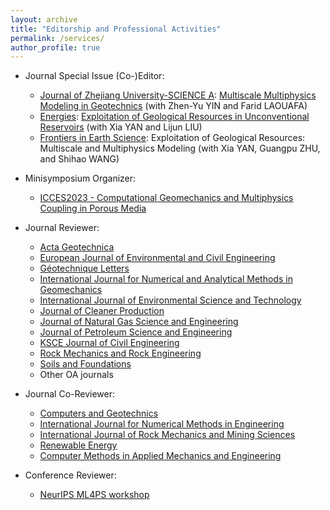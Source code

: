 ```yaml
---
layout: archive
title: "Editorship and Professional Activities"
permalink: /services/
author_profile: true
---
```


- Journal Special Issue (Co-)Editor:

  - [Journal of Zhejiang University-SCIENCE A](https://jzus.zju.edu.cn/current_a.php): [Multiscale Multiphysics Modeling in Geotechnics](https://www.springer.com/journal/11582/updates/20077476) (with Zhen-Yu YIN and Farid LAOUAFA)
  - [Energies](https://www.mdpi.com/journal/energies): [Exploitation of Geological Resources in Unconventional Reservoirs](https://www.mdpi.com/journal/energies/special_issues/E_GR_UR) (with Xia YAN and Lijun LIU)
  - [Frontiers in Earth Science](https://www.frontiersin.org/journals/earth-science): Exploitation of Geological Resources: Multiscale and Multiphysics Modeling (with Xia YAN, Guangpu ZHU, and Shihao WANG)


- Minisymposium Organizer:

  - [ICCES2023 - Computational Geomechanics and Multiphysics Coupling in Porous Media](https://www.iccesconf.org/symposia/)

- Journal Reviewer:

  - [Acta Geotechnica](https://www.springer.com/journal/11440)
  - [European Journal of Environmental and Civil Engineering](https://www.tandfonline.com/journals/tece20)
  - [Géotechnique Letters](https://www.icevirtuallibrary.com/toc/jgele/current)
  - [International Journal for Numerical and Analytical Methods in Geomechanics](https://onlinelibrary.wiley.com/journal/10969853)
  - [International Journal of Environmental Science and Technology](https://www.springer.com/journal/13762)
  - [Journal of Cleaner Production](https://www.sciencedirect.com/journal/journal-of-cleaner-production)
  - [Journal of Natural Gas Science and Engineering](https://www.sciencedirect.com/journal/journal-of-natural-gas-science-and-engineering)
  - [Journal of Petroleum Science and Engineering](https://www.sciencedirect.com/journal/journal-of-petroleum-science-and-engineering)
  - [KSCE Journal of Civil Engineering](https://www.springer.com/journal/12205)
  - [Rock Mechanics and Rock Engineering](https://www.springer.com/journal/603)
  - [Soils and Foundations](https://www.sciencedirect.com/journal/soils-and-foundations)
  - Other OA journals

- Journal Co-Reviewer:

  - [Computers and Geotechnics](https://www.sciencedirect.com/journal/computers-and-geotechnics)
  - [International Journal for Numerical Methods in Engineering](https://onlinelibrary.wiley.com/journal/10970207)
  - [International Journal of Rock Mechanics and Mining Sciences](https://www.sciencedirect.com/journal/international-journal-of-rock-mechanics-and-mining-sciences)
  - [Renewable Energy](https://www.sciencedirect.com/journal/renewable-energy)
  - [Computer Methods in Applied Mechanics and Engineering](https://www.sciencedirect.com/journal/computer-methods-in-applied-mechanics-and-engineering)

- Conference Reviewer:

  - [NeurIPS ML4PS workshop](https://ml4physicalsciences.github.io/)
